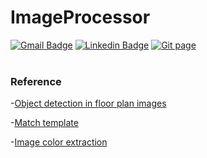 # ImageProcessor

[![Gmail Badge](https://img.shields.io/badge/Gmail-d14836?style=flat-square&logo=Gmail&logoColor=white&link=mailto:reejugn.kim@gmail.com)](mailto:reejung.kim@gmail.com)
[![Linkedin Badge](https://img.shields.io/badge/-LinkedIn-blue?style=flat-square&logo=Linkedin&logoColor=white&link=www.linkedin.com/in/reejungkim/)](https://www.linkedin.com/in/reejungkim/)
[![Git page](http://img.shields.io/badge/-Portfolio-black?style=flat-square&logo=github&link=https://reejungkim.github.io/)](https://reejungkim.github.io/)
<br></br>

### Reference

-[Object detection in floor plan images](https://github.com/dwnsingh/Object-Detection-in-Floor-Plan-Images)

-[Match template](https://bebeyum.tistory.com/93)

-[Image color extraction](https://towardsdatascience.com/image-color-extraction-with-python-in-4-steps-8d9370d9216e)
